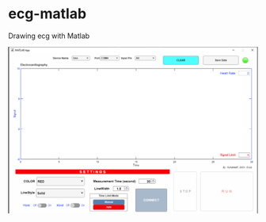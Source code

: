 # ecg-matlab
 Drawing ecg with Matlab
 
 ![alt text](https://github.com/ovusme/ecg-matlab/blob/main/ui.png?raw=true)
